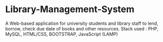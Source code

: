 # Library-Management-System
A Web-based application for university students and library staff to lend, borrow, check due date of books and other resources. 
Stack used : PHP, MySQL, HTML/CSS, BOOTSTRAP, JavaScript (LAMP)
